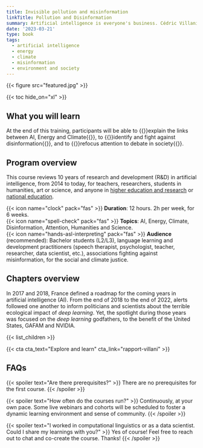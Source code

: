 ```yaml
---
title: Invisible pollution and misinformation
linkTitle: Pollution and Disinformation
summary: Artificial intelligence is everyone's business. Cédric Villani.
date: '2023-03-21'
type: book
tags:
  - artificial intelligence
  - energy
  - climate
  - misinformation
  - environment and society
---
```


{{< figure src="featured.jpg" >}}

{{< toc hide_on="xl" >}}

## What you will learn

At the end of this training, participants will be able to {{<hl>}}explain the links between AI, Energy and Climate{{</hl>}}, to {{<hl>}}identify and fight against disinformation{{</hl>}}, and to {{<hl>}}refocus attention to debate in society{{</hl>}}.

## Program overview

This course reviews 10 years of research and development (R&D) in artificial intelligence, from 2014 to today, for teachers, researchers, students in humanities, art or science, and anyone in [higher education and research](https://www.enseignementsup-recherche.gouv.fr/fr) or [national education](https://www.education.gouv.fr/).

{{< icon name="clock" pack="fas" >}} <b>Duration</b>: 12 hours. 2h per week, for 6 weeks. <br>
{{< icon name="spell-check" pack="fas" >}} <b>Topics</b>: AI, Energy, Climate, Disinformation, Attention, Humanities and Science. <br>
{{< icon name="hands-asl-interpreting" pack="fas" >}} <b>Audience</b> (recommended): Bachelor students (L2/L3), language learning and development practitioners (speech therapist, psychologist, teacher, researcher, data scientist, etc.), associations fighting against misinformation, for the social and climate justice.

## Chapters overview

In 2017 and 2018, France defined a roadmap for the coming years in artificial intelligence (AI). From the end of 2018 to the end of 2022, alerts followed one another to inform politicians and scientists about the terrible ecological impact of <i>deep learning</i>. Yet, the spotlight during those years was focused on the <i>deep learning</i> godfathers, to the benefit of the United States, GAFAM and NVIDIA.

{{< list_children >}}

{{< cta cta_text="Explore and learn" cta_link="rapport-villani" >}}

## FAQs

{{< spoiler text="Are there prerequisites?" >}}
There are no prerequisites for the first course.
{{< /spoiler >}}

{{< spoiler text="How often do the courses run?" >}}
Continuously, at your own pace. Some live webinars and cohorts will be scheduled to foster a dynamic learning environment and sense of community.
{{< /spoiler >}}

{{< spoiler text="I worked in computational linguistics or as a data scientist. Could I share my learnings with you?" >}}
Yes of course! Feel free to reach out to chat and co-create the course. Thanks!
{{< /spoiler >}}
